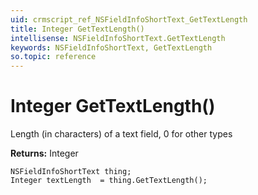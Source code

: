 ```yaml
---
uid: crmscript_ref_NSFieldInfoShortText_GetTextLength
title: Integer GetTextLength()
intellisense: NSFieldInfoShortText.GetTextLength
keywords: NSFieldInfoShortText, GetTextLength
so.topic: reference
---
```


# Integer GetTextLength()

Length (in characters) of a text field, 0 for other types

**Returns:** Integer

```crmscript
NSFieldInfoShortText thing;
Integer textLength  = thing.GetTextLength();
```

